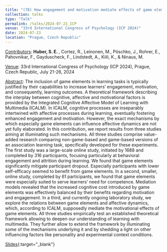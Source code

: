 ```yaml
---
title: "(78) How engagement and motivation mediate effects of game elements on learning"
collection: talks
type: "Talk"
permalink: /talks/2024-07-23_ICP
venue: "33rd International Congress of Psychology (ICP 2024)"
date: 2024-07-23
location: "Prague, Czech Republic"
---
```


<u>Contributors</u>: <b>Huber, S. E. </b>, Cortez, R., Leinonen, M., Pöschko, J., Rohrer, E., Pahovnikar, F., Gayduscheck, F., Lindstedt, A., Kiili, K., & Ninaus, M.

<u>Venue</u>: 33rd International Congress of Psychology (ICP 2024), Prague, Czech Republic, July 21-26, 2024

<u>Abstract</u>: The inclusion of game elements in learning tasks is typically justified by their capabilities to increase learners’ engagement, motivation, and consequently, learning outcomes. A theoretical framework describing the interplay between cognitive, affective and motivational factors is provided by the Integrated Cognitive Affective Model of Learning with Multimedia (ICALM). In ICALM, cognitive processes are inseparably intertwined with affective processes during learning, eventually fostering enhanced engagement and motivation. However, the exact mechanisms by which especially game elements can influence affective dynamics are not yet fully elaborated. In this contribution, we report results from three studies aiming at illuminating such mechanisms. All three studies comprise value-added research comparing non-game-based and game-based versions of an association learning task, specifically developed for these experiments. The first study was a large-scale online study, initiated by 1688 and completed by 316 participants, focusing particularly at behavioral engagement and attrition during learning. We found that game elements significantly mitigate participant dropout. Especially participants with lower self-efficacy seemed to benefit from game elements. In a second, smaller, online study, completed by 61 participants, we found that game elements were especially suited to serve learners’ need for competence. Mediation models revealed that the increased cognitive cost introduced by game elements was effectively balanced by their benefits regarding motivation and engagement. In a third, and currently ongoing laboratory study, we explore the relations between game elements and affective dynamics, which, according to ICALM, supposedly mediate the motivational effects of game elements. All three studies empirically test an established theoretical framework allowing to deepen our understanding of learning with multimedia. They further allow to extend the framework by illuminating some of the mechanisms underlying it and by shedding a light on other influencing factors like personality and experimental context conditions.

[Slides](https://stefaneha.github.io/files/2024-07-23_ICP.pdf){:target="_blank"}